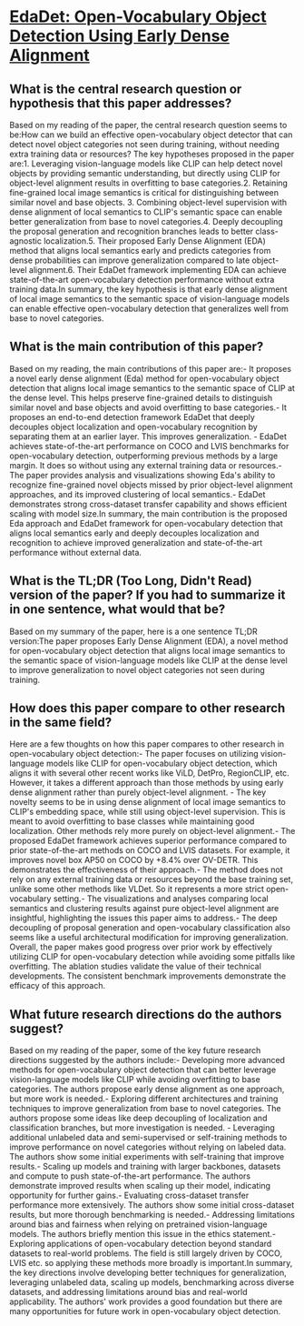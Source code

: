 # [EdaDet: Open-Vocabulary Object Detection Using Early Dense Alignment](https://arxiv.org/abs/2309.01151)

## What is the central research question or hypothesis that this paper addresses?

Based on my reading of the paper, the central research question seems to be:How can we build an effective open-vocabulary object detector that can detect novel object categories not seen during training, without needing extra training data or resources? The key hypotheses proposed in the paper are:1. Leveraging vision-language models like CLIP can help detect novel objects by providing semantic understanding, but directly using CLIP for object-level alignment results in overfitting to base categories.2. Retaining fine-grained local image semantics is critical for distinguishing between similar novel and base objects. 3. Combining object-level supervision with dense alignment of local semantics to CLIP's semantic space can enable better generalization from base to novel categories.4. Deeply decoupling the proposal generation and recognition branches leads to better class-agnostic localization.5. Their proposed Early Dense Alignment (EDA) method that aligns local semantics early and predicts categories from dense probabilities can improve generalization compared to late object-level alignment.6. Their EdaDet framework implementing EDA can achieve state-of-the-art open-vocabulary detection performance without extra training data.In summary, the key hypothesis is that early dense alignment of local image semantics to the semantic space of vision-language models can enable effective open-vocabulary detection that generalizes well from base to novel categories.


## What is the main contribution of this paper?

Based on my reading, the main contributions of this paper are:- It proposes a novel early dense alignment (Eda) method for open-vocabulary object detection that aligns local image semantics to the semantic space of CLIP at the dense level. This helps preserve fine-grained details to distinguish similar novel and base objects and avoid overfitting to base categories.- It proposes an end-to-end detection framework EdaDet that deeply decouples object localization and open-vocabulary recognition by separating them at an earlier layer. This improves generalization. - EdaDet achieves state-of-the-art performance on COCO and LVIS benchmarks for open-vocabulary detection, outperforming previous methods by a large margin. It does so without using any external training data or resources.- The paper provides analysis and visualizations showing Eda's ability to recognize fine-grained novel objects missed by prior object-level alignment approaches, and its improved clustering of local semantics.- EdaDet demonstrates strong cross-dataset transfer capability and shows efficient scaling with model size.In summary, the main contribution is the proposed Eda approach and EdaDet framework for open-vocabulary detection that aligns local semantics early and deeply decouples localization and recognition to achieve improved generalization and state-of-the-art performance without external data.


## What is the TL;DR (Too Long, Didn't Read) version of the paper? If you had to summarize it in one sentence, what would that be?

Based on my summary of the paper, here is a one sentence TL;DR version:The paper proposes Early Dense Alignment (EDA), a novel method for open-vocabulary object detection that aligns local image semantics to the semantic space of vision-language models like CLIP at the dense level to improve generalization to novel object categories not seen during training.


## How does this paper compare to other research in the same field?

Here are a few thoughts on how this paper compares to other research in open-vocabulary object detection:- The paper focuses on utilizing vision-language models like CLIP for open-vocabulary object detection, which aligns it with several other recent works like ViLD, DetPro, RegionCLIP, etc. However, it takes a different approach than those methods by using early dense alignment rather than purely object-level alignment. - The key novelty seems to be in using dense alignment of local image semantics to CLIP's embedding space, while still using object-level supervision. This is meant to avoid overfitting to base classes while maintaining good localization. Other methods rely more purely on object-level alignment.- The proposed EdaDet framework achieves superior performance compared to prior state-of-the-art methods on COCO and LVIS datasets. For example, it improves novel box AP50 on COCO by +8.4% over OV-DETR. This demonstrates the effectiveness of their approach.- The method does not rely on any external training data or resources beyond the base training set, unlike some other methods like VLDet. So it represents a more strict open-vocabulary setting.- The visualizations and analyses comparing local semantics and clustering results against pure object-level alignment are insightful, highlighting the issues this paper aims to address.- The deep decoupling of proposal generation and open-vocabulary classification also seems like a useful architectural modification for improving generalization. Overall, the paper makes good progress over prior work by effectively utilizing CLIP for open-vocabulary detection while avoiding some pitfalls like overfitting. The ablation studies validate the value of their technical developments. The consistent benchmark improvements demonstrate the efficacy of this approach.


## What future research directions do the authors suggest?

Based on my reading of the paper, some of the key future research directions suggested by the authors include:- Developing more advanced methods for open-vocabulary object detection that can better leverage vision-language models like CLIP while avoiding overfitting to base categories. The authors propose early dense alignment as one approach, but more work is needed.- Exploring different architectures and training techniques to improve generalization from base to novel categories. The authors propose some ideas like deep decoupling of localization and classification branches, but more investigation is needed. - Leveraging additional unlabeled data and semi-supervised or self-training methods to improve performance on novel categories without relying on labeled data. The authors show some initial experiments with self-training that improve results.- Scaling up models and training with larger backbones, datasets and compute to push state-of-the-art performance. The authors demonstrate improved results when scaling up their model, indicating opportunity for further gains.- Evaluating cross-dataset transfer performance more extensively. The authors show some initial cross-dataset results, but more thorough benchmarking is needed.- Addressing limitations around bias and fairness when relying on pretrained vision-language models. The authors briefly mention this issue in the ethics statement.- Exploring applications of open-vocabulary detection beyond standard datasets to real-world problems. The field is still largely driven by COCO, LVIS etc. so applying these methods more broadly is important.In summary, the key directions involve developing better techniques for generalization, leveraging unlabeled data, scaling up models, benchmarking across diverse datasets, and addressing limitations around bias and real-world applicability. The authors' work provides a good foundation but there are many opportunities for future work in open-vocabulary object detection.
